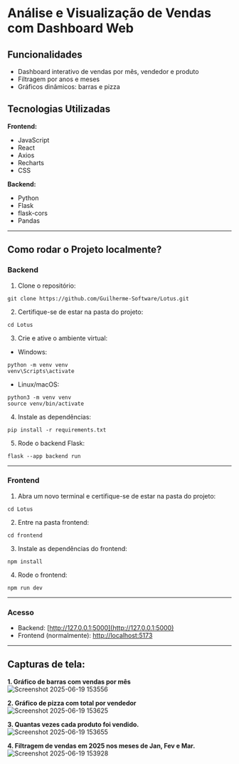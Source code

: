 # Análise e Visualização de Vendas com Dashboard Web

## Funcionalidades

* Dashboard interativo de vendas por mês, vendedor e produto
* Filtragem por anos e  meses
* Gráficos dinâmicos: barras e pizza

## Tecnologias Utilizadas

**Frontend:**

* JavaScript
* React
* Axios
* Recharts
* CSS

**Backend:**

* Python
* Flask
* flask-cors
* Pandas

---

## Como rodar o Projeto localmente?

### Backend

1. Clone o repositório:

```
git clone https://github.com/Guilherme-Software/Lotus.git
```

2. Certifique-se de estar na pasta do projeto:

```
cd Lotus
```

3. Crie e ative o ambiente virtual:

* Windows:

```
python -m venv venv
venv\Scripts\activate
```

* Linux/macOS:

```
python3 -m venv venv
source venv/bin/activate
```

4. Instale as dependências:

```
pip install -r requirements.txt
```

5. Rode o backend Flask:

```
flask --app backend run
```

---

### Frontend

1. Abra um novo terminal e certifique-se de estar na pasta do projeto:

```
cd Lotus
```

2. Entre na pasta frontend:

```
cd frontend
```

3. Instale as dependências do frontend:

```
npm install
```

4. Rode o frontend:

```
npm run dev
```

---

### Acesso

* Backend: [http://127.0.0.1:5000](http://127.0.0.1:5000)
* Frontend (normalmente): [http://localhost:5173](http://localhost:5173)

---

## Capturas de tela:

**1. Gráfico de barras com vendas por mês**
![Screenshot 2025-06-19 153556](https://github.com/user-attachments/assets/5bcc9a7d-273d-42cb-aa71-6a90dadc1e94)

**2. Gráfico de pizza com total por vendedor**
![Screenshot 2025-06-19 153625](https://github.com/user-attachments/assets/903c5a2d-a3d3-4257-93c3-a5e847e8a045)

**3. Quantas vezes cada produto foi vendido.**
![Screenshot 2025-06-19 153655](https://github.com/user-attachments/assets/a8295357-1cdd-45e1-bfda-6527ce23d6a7)

**4. Filtragem de vendas em 2025 nos meses de Jan, Fev e Mar.**
![Screenshot 2025-06-19 153928](https://github.com/user-attachments/assets/50288534-4cae-4685-a62b-efa32299bb8a)

